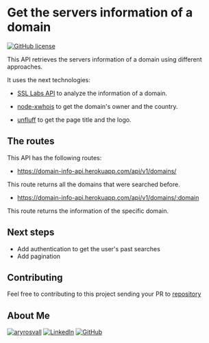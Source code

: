# Get the servers information of a domain

[![GitHub license](https://img.shields.io/badge/license-MIT-blue.svg?style=for-the-badge&logo=appveyor)](https://github.com/facebook/react/blob/master/LICENSE) 

This API retrieves the servers information of a domain using different approaches.

It uses the next technologies:

- [SSL Labs API](https://api.ssllabs.com/api/v3/analyze) to analyze the information of a domain.

- [node-xwhois](https://www.npmjs.com/package/node-xwhois) to get the domain's owner and the country.

- [unfluff](https://www.npmjs.com/package/unfluff?activeTab=readme) to get the page title and the logo.


## The routes

This API has the following routes:

- https://domain-info-api.herokuapp.com/api/v1/domains/

This route returns all the domains that were searched before.

- https://domain-info-api.herokuapp.com/api/v1/domains/:domain

This route returns the information of the specific domain.

## Next steps

- Add authentication to get the user's past searches
- Add pagination

## Contributing
Feel free to contributing to this project sending your PR to [repository](https://github.com/AryRosvall/)

## About Me

[![aryrosvall](https://img.shields.io/badge/aryrosvall.com-blue?style=for-the-badge&logo=appveyor)](http://aryrosvall.com)
[![LinkedIn](https://img.shields.io/badge/Twitter-9cf?style=for-the-badge&logo=appveyor)](https://www.linkedin.com/in/arantxarosas/)
[![GitHub](https://img.shields.io/badge/GITHUB-green?style=for-the-badge&logo=appveyor)](https://github.com/AryRosvall)


